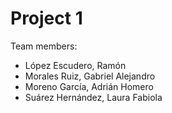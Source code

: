# Project 1
Team members:
*   López Escudero, Ramón
*   Morales Ruiz, Gabriel Alejandro
*   Moreno García, Adrián Homero
*   Suárez Hernández, Laura Fabiola
